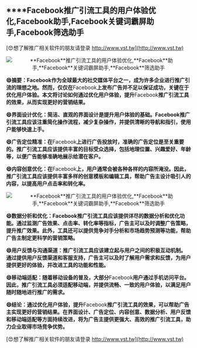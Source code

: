 ## ****Facebook**推广引流工具的用户体验优化,**Facebook**助手,**Facebook**关键词霸屏助手,**Facebook**筛选助手**

[😍想了解推广相关软件的朋友请登录 http://www.vst.tw](http://www.vst.tw)

 <center><img src="https://vst.tw/MP4/tuiguang/png/1.png" alt="**Facebook**推广引流工具的用户体验优化,**Facebook**助手,**Facebook**关键词霸屏助手,**Facebook**筛选助手"></center>

**😄摘要：**Facebook**作为全球最大的社交媒体平台之一，成为许多企业进行推广引流的理想之地。然而，仅仅在**Facebook**上发布广告并不足以保证成功，关键在于优化用户体验。本文将讨论如何通过优化用户体验，提升**Facebook**推广引流工具的效果，从而实现更好的营销结果。**

**😄界面设计优化：简洁、直观的界面设计是提升用户体验的基础。**Facebook**推广引流工具应该注重简化操作流程，减少复杂操作，并提供清晰的导航和指引，使用户能够快速上手。**

**😄广告定位精准：在**Facebook**上进行广告投放时，准确的广告定位是至关重要的。推广引流工具应该提供丰富的目标受众选择，包括地理位置、兴趣爱好、年龄等，以便广告能够准确地展示给潜在客户。**

**😄内容创意优化：在**Facebook**上，用户通常会被各种各样的内容所淹没。因此，推广引流工具应该提供丰富多样的创意模板和编辑工具，帮助广告主设计吸引人的内容，以提高用户点击率和转化率。**

 <center><img src="https://vst.tw/MP4/tuiguang/png/4.png" alt="**Facebook**推广引流工具的用户体验优化,**Facebook**助手,**Facebook**关键词霸屏助手,**Facebook**筛选助手"></center>

**😄数据分析和优化：**Facebook**推广引流工具应该提供详尽的数据分析和优化功能。通过监测广告效果、点击率、转化率等指标，广告主可以及时调整广告策略，提升推广效果。此外，工具还可以提供竞争对手分析和市场趋势预测等功能，帮助广告主制定更科学的营销策略。**

**😄用户反馈与沟通渠道：推广引流工具应该建立起与用户之间的积极互动机制。通过提供用户反馈渠道和客服支持，广告主可以及时了解用户需求和反馈，为用户提供更好的体验，并改进工具的功能和性能。**

**😄移动端适配：随着移动设备的普及，大部分**Facebook**用户通过手机访问平台。因此，推广引流工具必须适配移动端，并提供流畅、一致的用户体验，以满足用户随时随地进行推广的需求。**

**😄结论：通过优化用户体验，提升**Facebook**推广引流工具的效果，可以帮助广告主实现更好的营销结果。在界面设计、广告定位、内容创意、数据分析、用户反馈和移动端适配等方面持续改进，将为广告主提供更强大、高效的推广引流工具，助力企业取得市场竞争优势。**

[😍想了解推广相关软件的朋友请登录 http://www.vst.tw](http://www.vst.tw)



